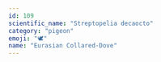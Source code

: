 ```yaml
---
id: 109
scientific_name: "Streptopelia decaocto"
category: "pigeon"
emoji: "🕊️"
name: "Eurasian Collared-Dove"
---
```


